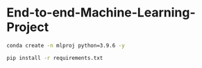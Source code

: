 # End-to-end-Machine-Learning-Project

```bash
conda create -n mlproj python=3.9.6 -y

```

```bash
pip install -r requirements.txt
```
